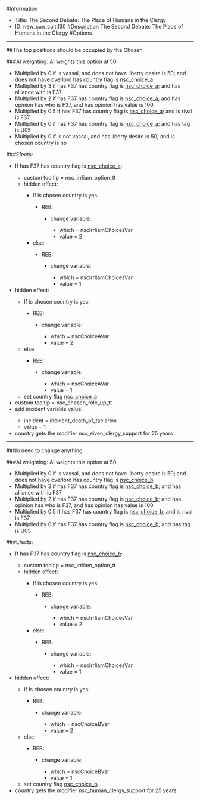 #Information
 - Title: The Second Debate: The Place of Humans in the Clergy
 - ID: new_sun_cult.130
#Description
The Second Debate: The Place of Humans in the Clergy
#Options

___
##The top positions should be occupied by the Chosen.

###AI weighting:
AI weights this option at 50
 - Multiplied by 0 if is vassal, and does not have liberty desire is 50; and does not have overlord has country flag is [nsc_choice_a](../flags/nsc_choice_a.md)
 - Multiplied by 3 if has F37 has country flag is [nsc_choice_a](../flags/nsc_choice_a.md); and  has alliance with is F37
 - Multiplied by 2 if has F37 has country flag is [nsc_choice_a](../flags/nsc_choice_a.md); and  has opinion has who is F37, and has opinion has value is 100
 - Multiplied by 0.5 if has F37 has country flag is [nsc_choice_a](../flags/nsc_choice_a.md); and  is rival is F37
 - Multiplied by 0 if has F37 has country flag is [nsc_choice_a](../flags/nsc_choice_a.md); and  has tag is U05
 - Multiplied by 0 if is not vassal, and has liberty desire is 50; and  is chosen country is no


###Efects:<ul><li>If has F37 has country flag is [nsc_choice_a](../flags/nsc_choice_a.md):</li><ul><li>custom tooltip = nsc_irrliam_option_tt</li><li>hidden effect:</li><ul><li>If is chosen country is yes:</li><ul><li>REB:</li><ul><li>change variable:</li><ul><li>which = nscIrrliamChoicesVar</li><li>value = 2</li></ul></ul></ul><li>else:</li><ul><li>REB:</li><ul><li>change variable:</li><ul><li>which = nscIrrliamChoicesVar</li><li>value = 1</li></ul></ul></ul></ul></ul><li>hidden effect:</li><ul><li>If is chosen country is yes:</li><ul><li>REB:</li><ul><li>change variable:</li><ul><li>which = nscChoiceAVar</li><li>value = 2</li></ul></ul></ul><li>else:</li><ul><li>REB:</li><ul><li>change variable:</li><ul><li>which = nscChoiceAVar</li><li>value = 1</li></ul></ul></ul><li>set country flag [nsc_choice_a](../flags/nsc_choice_a.md)</li></ul><li>custom tooltip = nsc_chosen_role_up_tt</li><li>add incident variable value:</li><ul><li>incident = incident_death_of_taelarios</li><li>value = 1</li></ul><li>country gets the modifier nsc_elven_clergy_support for 25 years</li></ul>

___
##No need to change anything.

###AI weighting:
AI weights this option at 50
 - Multiplied by 0 if is vassal, and does not have liberty desire is 50; and does not have overlord has country flag is [nsc_choice_b](../flags/nsc_choice_b.md)
 - Multiplied by 3 if has F37 has country flag is [nsc_choice_b](../flags/nsc_choice_b.md); and  has alliance with is F37
 - Multiplied by 2 if has F37 has country flag is [nsc_choice_b](../flags/nsc_choice_b.md); and  has opinion has who is F37, and has opinion has value is 100
 - Multiplied by 0.5 if has F37 has country flag is [nsc_choice_b](../flags/nsc_choice_b.md); and  is rival is F37
 - Multiplied by 0 if has F37 has country flag is [nsc_choice_b](../flags/nsc_choice_b.md); and  has tag is U05


###Efects:<ul><li>If has F37 has country flag is [nsc_choice_b](../flags/nsc_choice_b.md):</li><ul><li>custom tooltip = nsc_irrliam_option_tt</li><li>hidden effect:</li><ul><li>If is chosen country is yes:</li><ul><li>REB:</li><ul><li>change variable:</li><ul><li>which = nscIrrliamChoicesVar</li><li>value = 2</li></ul></ul></ul><li>else:</li><ul><li>REB:</li><ul><li>change variable:</li><ul><li>which = nscIrrliamChoicesVar</li><li>value = 1</li></ul></ul></ul></ul></ul><li>hidden effect:</li><ul><li>If is chosen country is yes:</li><ul><li>REB:</li><ul><li>change variable:</li><ul><li>which = nscChoiceBVar</li><li>value = 2</li></ul></ul></ul><li>else:</li><ul><li>REB:</li><ul><li>change variable:</li><ul><li>which = nscChoiceBVar</li><li>value = 1</li></ul></ul></ul><li>set country flag [nsc_choice_b](../flags/nsc_choice_b.md)</li></ul><li>country gets the modifier nsc_human_clergy_support for 25 years</li></ul>
